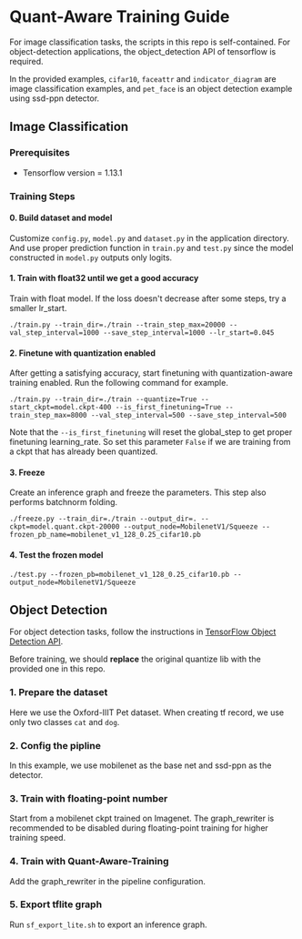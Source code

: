 # Quant-Aware Training Guide
For image classification tasks, the scripts in this repo is self-contained. For object-detection applications, the object_detection API of tensorflow is required.

In the provided examples, `cifar10`, `faceattr` and `indicator_diagram` are image classification examples, and `pet_face` is an object detection example using ssd-ppn detector.

## Image Classification
### Prerequisites
- Tensorflow version = 1.13.1
### Training Steps
#### 0. Build dataset and model
Customize `config.py`, `model.py` and `dataset.py` in the application directory. And use proper prediction function in `train.py` and `test.py` since the model constructed in `model.py` outputs only logits. 

#### 1. Train with float32 until we get a good accuracy
Train with float model. If the loss doesn't decrease after some steps, try a smaller lr_start.

`./train.py --train_dir=./train --train_step_max=20000 --val_step_interval=1000 --save_step_interval=1000 --lr_start=0.045`

#### 2. Finetune with quantization enabled
After getting a satisfying accuracy, start finetuning with quantization-aware training enabled. Run the following command for example. 

`./train.py --train_dir=./train --quantize=True --start_ckpt=model.ckpt-400 --is_first_finetuning=True --train_step_max=8000 --val_step_interval=500 --save_step_interval=500`

Note that the `--is_first_finetuning` will reset the global_step to get proper finetuning learning_rate. So set this parameter `False` if we are training from a ckpt that has already been quantized.

#### 3. Freeze
Create an inference graph and freeze the parameters. This step also performs batchnorm folding.

`./freeze.py --train_dir=./train --output_dir=. --ckpt=model.quant.ckpt-20000 --output_node=MobilenetV1/Squeeze --frozen_pb_name=mobilenet_v1_128_0.25_cifar10.pb`

#### 4. Test the frozen model
`./test.py --frozen_pb=mobilenet_v1_128_0.25_cifar10.pb --output_node=MobilenetV1/Squeeze`

## Object Detection
For object detection tasks, follow the instructions in [TensorFlow Object Detection API](https://github.com/tensorflow/models/tree/master/research/object_detection).

Before training, we should **replace** the original quantize lib with the provided one in this repo. 

### 1. Prepare the dataset
Here we use the Oxford-IIIT Pet dataset. When creating tf record, we use only two classes `cat` and `dog`. 

### 2. Config the pipline
In this example, we use mobilenet as the base net and ssd-ppn as the detector. 

### 3. Train with floating-point number
Start from a mobilenet ckpt trained on Imagenet. The graph_rewriter is recommended to be disabled during floating-point training for higher training speed.

### 4. Train with Quant-Aware-Training
Add the graph_rewriter in the pipeline configuration.

### 5. Export tflite graph
Run `sf_export_lite.sh` to export an inference graph. 
